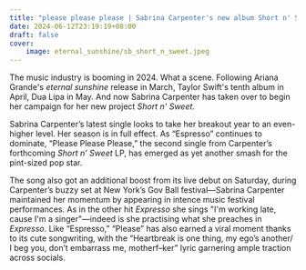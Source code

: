 ```yaml
---
title: "please please please | Sabrina Carpenter's new album Short n' Sweet on the way"
date: 2024-06-12T23:19:19+08:00
draft: false
cover:
    image: eternal_sunshine/sb_short_n_sweet.jpeg
---
```


The music industry is booming in 2024. What a scene. Following Ariana Grande's *eternal sunshine* release in March, Taylor Swift's tenth album in April, Dua Lipa in May. And now Sabrina Carpenter has taken over to begin her campaign for her new project *Short n' Sweet*.

Sabrina Carpenter’s latest single looks to take her breakout year to an even-higher level. Her season is in full effect. As “Espresso” continues to dominate, “Please Please Please,” the second single from Carpenter’s forthcoming *Short n’ Sweet* LP, has emerged as yet another smash for the pint-sized pop star.

The song also got an additional boost from its live debut on Saturday, during Carpenter’s buzzy set at New York’s Gov Ball festival––Sabrina Carpenter maintained her momentum by appearing in intence music festival performances. As in the other hit *Expresso* she sings "I'm working late, cause I'm a singer"––indeed is she practising what she preaches in *Expresso*. Like “Espresso,” “Please” has also earned a viral moment thanks to its cute songwriting, with the “Heartbreak is one thing, my ego’s another/ I beg you, don’t embarrass me, motherf–ker” lyric garnering ample traction across socials.



